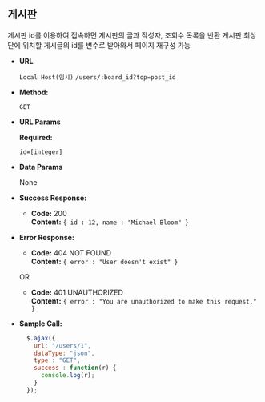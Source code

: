 **게시판**
----
  게시판 id를 이용하여 접속하면 게시판의 글과 작성자, 조회수 목록을 반환
  게시판 최상단에 위치할 게시글의 id를 변수로 받아와서 페이지 재구성 가능

* **URL**

  `Local Host(임시)`
  `/users/:board_id?top=post_id`

* **Method:**

  `GET`
  
*  **URL Params**

   **Required:**
 
   `id=[integer]`

* **Data Params**

  None

* **Success Response:**

  * **Code:** 200 <br />
    **Content:** `{ id : 12, name : "Michael Bloom" }`
 
* **Error Response:**

  * **Code:** 404 NOT FOUND <br />
    **Content:** `{ error : "User doesn't exist" }`

  OR

  * **Code:** 401 UNAUTHORIZED <br />
    **Content:** `{ error : "You are unauthorized to make this request." }`

* **Sample Call:**

  ```javascript
    $.ajax({
      url: "/users/1",
      dataType: "json",
      type : "GET",
      success : function(r) {
        console.log(r);
      }
    });
  ```
